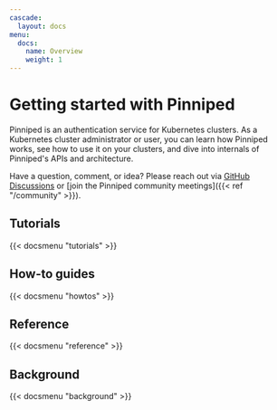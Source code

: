 ```yaml
---
cascade:
  layout: docs
menu:
  docs:
    name: Overview
    weight: 1
---
```


# Getting started with Pinniped

Pinniped is an authentication service for Kubernetes clusters.
As a Kubernetes cluster administrator or user, you can learn how Pinniped works, see how to use it on your clusters, and dive into internals of Pinniped's APIs and architecture.

Have a question, comment, or idea? Please reach out via [GitHub Discussions](https://github.com/vmware-tanzu/pinniped/discussions) or [join the Pinniped community meetings]({{< ref "/community" >}}).

## Tutorials

{{< docsmenu "tutorials" >}}

## How-to guides

{{< docsmenu "howtos" >}}

## Reference

{{< docsmenu "reference" >}}

## Background

{{< docsmenu "background" >}}
